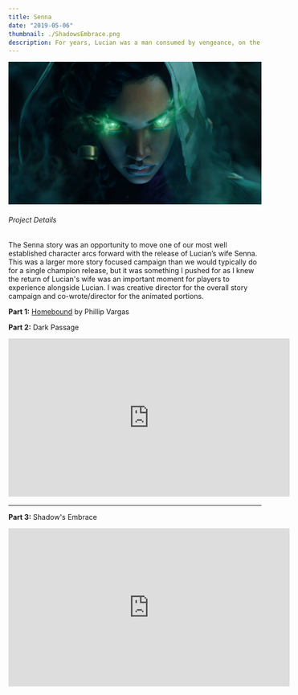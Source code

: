 ```yaml
---
title: Senna
date: "2019-05-06"
thumbnail: ./ShadowsEmbrace.png
description: For years, Lucian was a man consumed by vengeance, on the hunt for Thresh.  Over this three part story arc, we moved Lucian from grief, to acceptance, to disbelief and finally brought him back to love or rather brought his love back to him.  Lucian had accomplished his mission, but Senna’s was just getting started.
---
```


<div class="kg-card kg-image-card kg-width-wide">

![Shadows Embrace](ShadowsEmbrace.png)

</div>

<h6 class="post-subtitle">Project Details</h6>

The Senna story was an opportunity to move one of our most well established character arcs forward with the release of Lucian’s wife Senna.  This was a larger more story focused campaign than we would typically do for a single champion release, but it was something I pushed for as I knew the return of Lucian's wife was an important moment for players to experience alongside Lucian.  I was creative director for the overall story campaign and co-wrote/director for the animated portions.

**Part 1:**  [Homebound](https://universe.leagueoflegends.com/en_US/story/homebound/) by Phillip Vargas

**Part 2:** Dark Passage
<div class="post-content-body-wide">

<iframe width="560" height="315" src="https://www.youtube.com/embed/BWjbBlvf9cw?controls=0" title="YouTube video player" frameborder="0" allow="accelerometer; autoplay; clipboard-write; encrypted-media; gyroscope; picture-in-picture" allowfullscreen></iframe>

</div>

***
**Part 3:** Shadow's Embrace

<div class="post-content-body-wide">

<iframe width="560" height="315" src="https://www.youtube.com/embed/ZjvDFvzfxsQ?controls=0" title="YouTube video player" frameborder="0" allow="accelerometer; autoplay; clipboard-write; encrypted-media; gyroscope; picture-in-picture" allowfullscreen></iframe>

</div>
